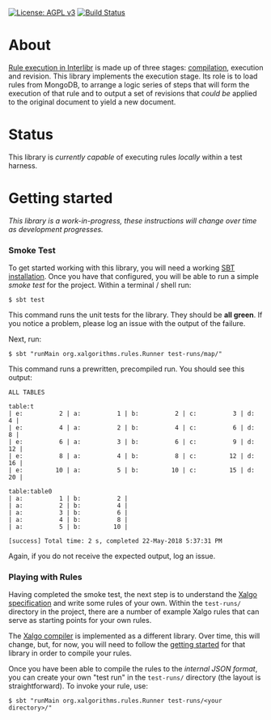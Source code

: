 [![License: AGPL v3](https://img.shields.io/badge/License-AGPL%20v3-blue.svg)](https://www.gnu.org/licenses/agpl-3.0)
[![Build Status](https://www.travis-ci.com/Xalgorithms/rules-interpreter.svg?branch=master)](https://www.travis-ci.com/Xalgorithms/rules-interpreter)

# About

[Rule execution in
Interlibr](https://github.com/Xalgorithms/general-documentation/blob/master/docs/xalgo.md)
is made up of three stages:
[compilation](https://github.com/Xalgorithms/xa-rules), execution and
revision. This library implements the execution stage. Its role is to
load rules from MongoDB, to arrange a logic series of steps that will
form the execution of that rule and to output a set of revisions that
*could be* applied to the original document to yield a new document.

# Status

This library is *currently capable* of executing rules *locally*
within a test harness.

# Getting started

*This library is a work-in-progress, these instructions will change
over time as development progresses.*

### Smoke Test

To get started working with this library, you will need a working [SBT
installation](https://www.scala-sbt.org/). Once you have that
configured, you will be able to run a simple *smoke test* for the
project. Within a terminal / shell run:

```
$ sbt test
```

This command runs the unit tests for the library. They should be **all
green**. If you notice a problem, please log an issue with the output
of the failure.

Next, run:

```
$ sbt "runMain org.xalgorithms.rules.Runner test-runs/map/"
```

This command runs a prewritten, precompiled run. You should see this
output:

```
ALL TABLES

table:t
| e:          2 | a:          1 | b:          2 | c:          3 | d:          4 |
| e:          4 | a:          2 | b:          4 | c:          6 | d:          8 |
| e:          6 | a:          3 | b:          6 | c:          9 | d:         12 |
| e:          8 | a:          4 | b:          8 | c:         12 | d:         16 |
| e:         10 | a:          5 | b:         10 | c:         15 | d:         20 |

table:table0
| a:          1 | b:          2 |
| a:          2 | b:          4 |
| a:          3 | b:          6 |
| a:          4 | b:          8 |
| a:          5 | b:         10 |

[success] Total time: 2 s, completed 22-May-2018 5:37:31 PM
```

Again, if you do not receive the expected output, log an issue.

### Playing with Rules

Having completed the smoke test, the next step is to understand the
[Xalgo
specification](https://github.com/Xalgorithms/general-documentation/blob/master/docs/xalgo.md)
and write some rules of your own. Within the `test-runs/` directory in
the project, there are a number of example Xalgo rules that can serve
as starting points for your own rules.

The [Xalgo compiler](https://github.com/Xalgorithms/xa-rules) is
implemented as a different library. Over time, this will change, but,
for now, you will need to follow the [getting
started](https://github.com/Xalgorithms/xa-rules/blob/master/README.md)
for that library in order to compile your rules.

Once you have been able to compile the rules to the *internal JSON
format*, you can create your own "test run" in the `test-runs/`
directory (the layout is straightforward). To invoke your rule, use:

```
$ sbt "runMain org.xalgorithms.rules.Runner test-runs/<your directory>/"
```
